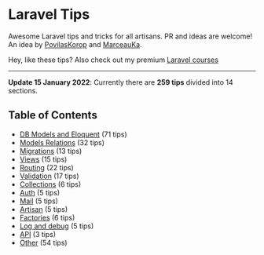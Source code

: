 # Laravel Tips

Awesome Laravel tips and tricks for all artisans. PR and ideas are welcome!  
An idea by [PovilasKorop](https://github.com/PovilasKorop) and [MarceauKa](https://github.com/MarceauKa).

Hey, like these tips? Also check out my premium [Laravel courses](https://laraveldaily.teachable.com/)

---

__Update 15 **January** 2022__: Currently there are __259 tips__ divided into 14 sections.

## Table of Contents

- [DB Models and Eloquent](#db-models-and-eloquent) (71 tips)
- [Models Relations](#models-relations) (32 tips)
- [Migrations](#migrations) (13 tips)
- [Views](#views) (15 tips)
- [Routing](#routing) (22 tips)
- [Validation](#validation) (17 tips)
- [Collections](#collections) (6 tips)
- [Auth](#auth) (5 tips)
- [Mail](#mail) (5 tips)
- [Artisan](#artisan) (5 tips)
- [Factories](#factories) (6 tips)
- [Log and debug](#log-and-debug) (5 tips)
- [API](#api) (3 tips)
- [Other](#other) (54 tips)

